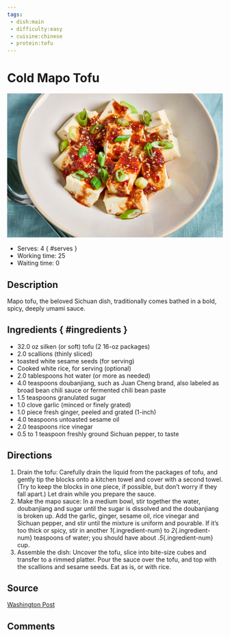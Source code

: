 ```yaml
---
tags:
 - dish:main
 - difficulty:easy
 - cuisine:chinese
 - protein:tofu
---
```


# Cold Mapo Tofu

![Recipe picture](../images/cold_mapo_tofu-0.jpg)

- Serves: 4 
{ #serves }
- Working time: 25
- Waiting time: 0

## Description

Mapo tofu, the beloved Sichuan dish, traditionally comes bathed in a bold, spicy, deeply umami sauce.

## Ingredients { #ingredients }

- 32.0 oz silken (or soft) tofu (2 16-oz packages)
- 2.0 scallions (thinly sliced)
- toasted white sesame seeds (for serving)
- Cooked white rice, for serving (optional)
- 2.0 tablespoons hot water (or more as needed)
- 4.0 teaspoons doubanjiang, such as Juan Cheng brand, also labeled as broad bean chili sauce or fermented chili bean paste 
- 1.5 teaspoons granulated sugar 
- 1.0 clove garlic (minced or finely grated)
- 1.0 piece fresh ginger, peeled and grated (1-inch)
- 4.0 teaspoons untoasted sesame oil 
- 2.0 teaspoons rice vinegar 
- 0.5 to 1 teaspoon freshly ground Sichuan pepper, to taste 

## Directions

1. Drain the tofu: Carefully drain the liquid from the packages of tofu, and gently tip the blocks onto a kitchen towel and cover with a second towel. (Try to keep the blocks in one piece, if possible, but don’t worry if they fall apart.) Let drain while you prepare the sauce.
2. Make the mapo sauce: In a medium bowl, stir together the water, doubanjiang and sugar until the sugar is dissolved and the doubanjiang is broken up. Add the garlic, ginger, sesame oil, rice vinegar and Sichuan pepper, and stir until the mixture is uniform and pourable. If it’s too thick or spicy, stir in another *1*{.ingredient-num} to *2*{.ingredient-num} teaspoons of water; you should have about *.5*{.ingredient-num} cup.
3. Assemble the dish: Uncover the tofu, slice into bite-size cubes and transfer to a rimmed platter. Pour the sauce over the tofu, and top with the scallions and sesame seeds. Eat as is, or with rice.

## Source

[Washington Post](https://www.washingtonpost.com/recipes/cold-mapo-tofu/)

## Comments
